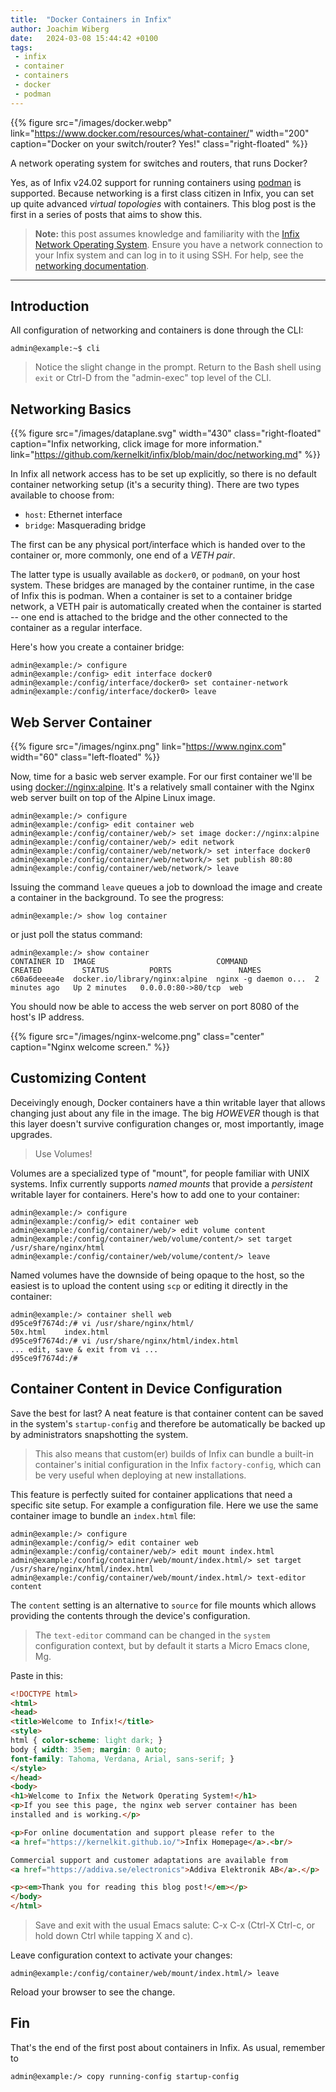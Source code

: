 ```yaml
---
title:  "Docker Containers in Infix"
author: Joachim Wiberg
date:   2024-03-08 15:44:42 +0100
tags:
 - infix
 - container
 - containers
 - docker
 - podman
---
```


{{% figure src="/images/docker.webp" link="https://www.docker.com/resources/what-container/"
    width="200" caption="Docker on your switch/router? Yes!" class="right-floated" %}}

A network operating system for switches and routers, that runs Docker?

Yes, as of Infix v24.02 support for running containers using [podman][1]
is supported.  Because networking is a first class citizen in Infix, you
can set up quite advanced *virtual topologies* with containers.  This
blog post is the first in a series of posts that aims to show this.

> **Note:** this post assumes knowledge and familiarity with the [Infix
> Network Operating System](https://kernelkit.github.io/).  Ensure you
> have a network connection to your Infix system and can log in to it
> using SSH.  For help, see the [networking documentation][0].

----

## Introduction

All configuration of networking and containers is done through the CLI:

```
admin@example:~$ cli
```

> Notice the slight change in the prompt.  Return to the Bash shell
> using `exit` or Ctrl-D from the "admin-exec" top level of the CLI.


## Networking Basics

{{% figure src="/images/dataplane.svg" width="430" class="right-floated"
 caption="Infix networking, click image for more information."
link="https://github.com/kernelkit/infix/blob/main/doc/networking.md"  %}}

In Infix all network access has to be set up explicitly, so there is no
default container networking setup (it's a security thing).  There are
two types available to choose from:

 - `host`: Ethernet interface
 - `bridge`: Masquerading bridge

The first can be any physical port/interface which is handed over to the
container or, more commonly, one end of a *VETH pair*.

The latter type is usually available as `docker0`, or `podman0`, on your
host system.  These bridges are managed by the container runtime, in the
case of Infix this is podman.  When a container is set to a container
bridge network, a VETH pair is automatically created when the container
is started -- one end is attached to the bridge and the other connected
to the container as a regular interface.

Here's how you create a container bridge:

```
admin@example:/> configure
admin@example:/config> edit interface docker0
admin@example:/config/interface/docker0> set container-network
admin@example:/config/interface/docker0> leave
```


## Web Server Container

{{% figure src="/images/nginx.png" link="https://www.nginx.com" width="60" class="left-floated" %}}

Now, time for a basic web server example.  For our first container we'll
be using [docker://nginx:alpine](https://hub.docker.com/_/nginx).  It's
a relatively small container with the Nginx web server built on top of
the Alpine Linux image.

```
admin@example:/> configure
admin@example:/config> edit container web
admin@example:/config/container/web/> set image docker://nginx:alpine
admin@example:/config/container/web/> edit network
admin@example:/config/container/web/network/> set interface docker0
admin@example:/config/container/web/network/> set publish 80:80
admin@example:/config/container/web/network/> leave
```

Issuing the command `leave` queues a job to download the image and
create a container in the background.  To see the progress:

```
admin@example:/> show log container
```

or just poll the status command:

```
admin@example:/> show container
CONTAINER ID  IMAGE                           COMMAND               CREATED         STATUS         PORTS               NAMES
c60a6deeea4e  docker.io/library/nginx:alpine  nginx -g daemon o...  2 minutes ago   Up 2 minutes   0.0.0.0:80->80/tcp  web
```

You should now be able to access the web server on port 8080 of the
host's IP address.

{{% figure src="/images/nginx-welcome.png" class="center" caption="Nginx welcome screen." %}}


## Customizing Content

Deceivingly enough, Docker containers have a thin writable layer that
allows changing just about any file in the image.  The big *HOWEVER*
though is that this layer doesn't survive configuration changes or,
most importantly, image upgrades.

> Use Volumes!

Volumes are a specialized type of "mount", for people familiar with
UNIX systems.  Infix currently supports *named mounts* that provide
a *persistent* writable layer for containers.  Here's how to add one
to your container:

```
admin@example:/> configure 
admin@example:/config/> edit container web 
admin@example:/config/container/web/> edit volume content
admin@example:/config/container/web/volume/content/> set target /usr/share/nginx/html
admin@example:/config/container/web/volume/content/> leave
```

Named volumes have the downside of being opaque to the host, so the
easiest is to upload the content using `scp` or editing it directly
in the container:

```
admin@example:/> container shell web 
d95ce9f7674d:/# vi /usr/share/nginx/html/
50x.html    index.html
d95ce9f7674d:/# vi /usr/share/nginx/html/index.html 
... edit, save & exit from vi ...
d95ce9f7674d:/# 
```


## Container Content in Device Configuration

Save the best for last?  A neat feature is that container content can be
saved in the system's `startup-config` and therefore be automatically be
backed up by administrators snapshotting the system.

> This also means that custom(er) builds of Infix can bundle a built-in
> container's initial configuration in the Infix `factory-config`, which
> can be very useful when deploying at new installations.

This feature is perfectly suited for container applications that need a
specific site setup.  For example a configuration file.  Here we use the
same container image to bundle an `index.html` file:

```
admin@example:/> configure 
admin@example:/config/> edit container web 
admin@example:/config/container/web/> edit mount index.html
admin@example:/config/container/web/mount/index.html/> set target /usr/share/nginx/html/index.html
admin@example:/config/container/web/mount/index.html/> text-editor content
```

The `content` setting is an alternative to `source` for file mounts
which allows providing the contents through the device's configuration.

> The `text-editor` command can be changed in the `system` configuration
> context, but by default it starts a Micro Emacs clone, Mg.

Paste in this:

```html
<!DOCTYPE html>
<html>
<head>
<title>Welcome to Infix!</title>
<style>
html { color-scheme: light dark; }
body { width: 35em; margin: 0 auto;
font-family: Tahoma, Verdana, Arial, sans-serif; }
</style>
</head>
<body>
<h1>Welcome to Infix the Network Operating System!</h1>
<p>If you see this page, the nginx web server container has been
installed and is working.</p>

<p>For online documentation and support please refer to the
<a href="https://kernelkit.github.io/">Infix Homepage</a>.<br/>

Commercial support and customer adaptations are available from
<a href="https://addiva.se/electronics">Addiva Elektronik AB</a>.</p>

<p><em>Thank you for reading this blog post!</em></p>
</body>
</html>
```

> Save and exit with the usual Emacs salute: C-x C-x (Ctrl-X Ctrl-c, or
> hold down Ctrl while tapping X and c).

Leave configuration context to activate your changes:

```
admin@example:/config/container/web/mount/index.html/> leave
```

Reload your browser to see the change.


## Fin

That's the end of the first post about containers in Infix.  As usual, remember to

```
admin@example:/> copy running-config startup-config
```

[0]: https://github.com/kernelkit/infix/blob/main/doc/networking.md
[1]: https://podman.io
